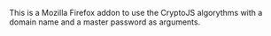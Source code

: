 This is a Mozilla Firefox addon to use the CryptoJS algorythms with a domain name and a master password as arguments.
